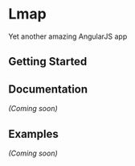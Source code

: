 # Lmap

Yet another amazing AngularJS app

## Getting Started

## Documentation
_(Coming soon)_

## Examples
_(Coming soon)_

